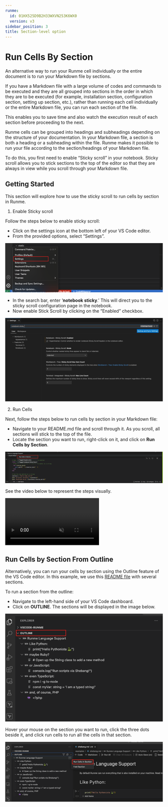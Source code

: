 ```yaml
---
runme:
  id: 01HX525D9B2H33WXVN253K6WX0
  version: v3
sidebar_position: 3
title: Section-level option
---
```


# Run Cells By Section

An alternative way to run your Runme cell individually or the entire document is to run your Markdown file by sections.

If you have a Markdown file with a large volume of codes and commands to be executed and they are all grouped into sections in the order in which they are to be executed (for example, installation section, configuration section, setting up section, etc.), rather than running each cell individually or the entire Markdown file, you can run each section of the file.

This enables you to save time and also watch the execution result of each section before proceeding to the next.

Runme cells can be grouped into headings and subheadings depending on the structure of your documentation. In your Markdown file, a section is both a heading or a subheading within the file. Runme makes it possible to run your file according to the section/headings of your Markdown file.

To do this, you first need to enable “Sticky scroll” in your notebook. Sticky scroll allows you to stick sections to the top of the editor so that they are always in view while you scroll through your Markdown file.

## Getting Started

This section will explore how to use the sticky scroll to run cells by section in Runme.

1. Enable Sticky scroll

Follow the steps below to enable sticky scroll:

- Click on the settings icon at the bottom left of your VS Code editor.
- From the provided options, select “Settings”.

![VS Code](../../static/img/guide-page/runme-vscode-setting.png)

- In the search bar, enter ‘**notebook sticky**.’ This will direct you to the sticky scroll configuration page in the notebook.
- Now enable Stick Scroll by clicking on the “Enabled” checkbox.

![sticky roll](../../static/img/guide-page/stickyroll.png)

2. Run Cells

Next, follow the steps below to run cells by section in your Markdown file:

- Navigate to your README.md file and scroll through it. As you scroll, all sections will stick to the top of the file.
- Locate the section you want to run, right-click on it, and click on **Run Cells by Section**.

![run section](../../static/img/guide-page/runme-cellsection.png)

See the video below to represent the steps visually.

<video autoPlay loop muted playsInline controls>
  <source src="/videos/cellsection.mp4" type="video/mp4" />
  <source src="/videos/cellsection.webm" type="video/webm" />
</video>

## Run Cells by Section From Outline

Alternatively, you can run your cells by section using the Outline feature of the VS Code editor. In this example, we use this [README file](https://github.com/stateful/blog-examples/blob/main/kubernetes/k8s-secret/sealed-secret/Mac-sealedsecret.md) with several sections.

To run a section from the outline:

- Navigate to the left-hand side of your VS Code dashboard.
- Click on **OUTLINE**. The sections will be displayed in the image below.

![VS Code outline](../../static/img/configuration-page/runme-outline.png)

Hover your mouse on the section you want to run, click the three dots beside it, and click run cells to run all the cells in that section.

![cells section](../../static/img/guide-page/cellssection.png)

